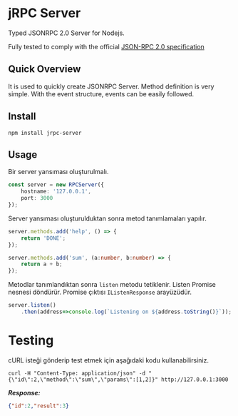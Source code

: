 # jRPC Server

Typed JSONRPC 2.0 Server for Nodejs.

Fully tested to comply with the official [JSON-RPC 2.0 specification](https://www.jsonrpc.org/specification)

## Quick Overview

It is used to quickly create JSONRPC Server. Method definition is very simple. With the event structure, events can be easily followed.

## Install
```
npm install jrpc-server
```

## Usage

Bir server yansıması oluşturulmalı.

```typescript
const server = new RPCServer({
    hostname: '127.0.0.1',
    port: 3000
});
```

Server yansıması oluşturulduktan sonra metod tanımlamaları yapılır. 

```typescript
server.methods.add('help', () => {
    return 'DONE';
});

server.methods.add('sum', (a:number, b:number) => {
    return a + b;
});
```

Metodlar tanımlandıktan sonra `listen` metodu tetiklenir. 
Listen Promise nesnesi döndürür. 
Promise çıktısı `IListenResponse` arayüzüdür.

```typescript
server.listen()
    .then(address=>console.log(`Listening on ${address.toString()}`));
```

# Testing

cURL isteği gönderip test etmek için aşağıdaki kodu kullanabilirsiniz.

```shell script
curl -H "Content-Type: application/json" -d "{\"id\":2,\"method\":\"sum\",\"params\":[1,2]}" http://127.0.0.1:3000
```
***Response:***
```json
{"id":2,"result":3}
```

